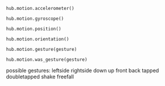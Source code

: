 
```
hub.motion.accelerometer()
```

```
hub.motion.gyroscope()
```

```
hub.motion.position()
```

```
hub.motion.orientation()  
```

```
hub.motion.gesture(gesture)
```
```
hub.motion.was_gesture(gesture) 
```

possible gestures:
leftside
rightside
down
up
front
back
tapped
doubletapped
shake
freefall